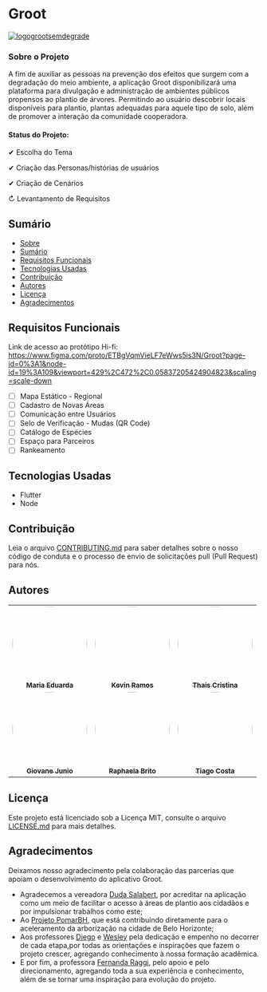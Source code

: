 # Groot

<a href="https://imgbb.com/"><img src="https://i.ibb.co/KqvX56L/logogrootsemdegrade.png" alt="logogrootsemdegrade" border="0"></a>


###  Sobre o Projeto

A fim de auxiliar as pessoas na prevenção dos efeitos que surgem com a degradação do meio ambiente, a aplicação Groot disponibilizará uma plataforma para divulgação e administração de ambientes públicos propensos ao plantio de árvores. Permitindo ao usuário descobrir locais disponíveis para plantio, plantas adequadas para aquele tipo de solo, além de promover a interação da comunidade cooperadora.

#### Status do Projeto: 
✔ Escolha do Tema

✔ Criação das Personas/histórias de usuários

✔ Criação de Cenários

↻ Levantamento de Requisitos 

##  Sumário
- [Sobre](https://github.com/projeto-unabr/Groot-App/blob/main/README.md#sobre-o-projeto "Sobre")
- [Sumário](https://github.com/projeto-unabr/Groot-App/blob/main/README.md#sum%C3%A1rio "Sumário")
- [Requisitos Funcionais](https://github.com/projeto-unabr/Groot-App/blob/main/README.md#requisitos-funcionais "Requisitos Funcionais")
- [Tecnologias Usadas](https://github.com/projeto-unabr/Groot-App/blob/main/README.md#tecnologias-usadas "Tecnologias Usadas")
- [Contribuição](https://github.com/projeto-unabr/Groot-App/blob/main/README.md#contribui%C3%A7%C3%A3o "Contribuição")
- [Autores](https://github.com/projeto-unabr/Groot-App/blob/main/README.md#autores "Autores")
- [Licença](https://github.com/projeto-unabr/Groot-App/blob/main/README.md#licen%C3%A7a "Licença")
- [Agradecimentos](https://github.com/projeto-unabr/Groot-App/blob/main/README.md#agradecimentos "Agradecimentos")

## Requisitos Funcionais

Link de acesso ao protótipo Hi-fi: https://www.figma.com/proto/ETBgVqmVieLF7eWws5is3N/Groot?page-id=0%3A1&node-id=19%3A109&viewport=429%2C472%2C0.05837205424904823&scaling=scale-down 

- [ ] Mapa Estático - Regional
- [ ] Cadastro de Novas Áreas
- [ ] Comunicação entre Usuários
- [ ] Selo de Verificação - Mudas
(QR Code)
- [ ] Catálogo de Espécies
- [ ] Espaço para Parceiros
- [ ] Rankeamento

## Tecnologias Usadas
- Flutter  
- Node

## Contribuição
Leia o arquivo [CONTRIBUTING.md](http://github.com/projeto-unabr/Groot-App/blob/main/CONTRIBUTING.md "CONTRIBUTING.md") para saber detalhes sobre o nosso código de conduta e o processo de envio de solicitações pull (Pull Request) para nós.

## Autores

<table>
    <tr>
      <td align="center"><a href="https://www.linkedin.com/in/maria-eduarda-benício-0112961ab"><img style="border-radius: 50%;" src="https://i.ibb.co/KrsqqYG/Maria-Eduarda-1.png" width="150px;" alt=""/><br /><sub><b>Maria Eduarda</b></sub></a><br /></td>
      <td align="center"><a href="https://www.linkedin.com/in/kevin-ramos-71ba56209"><img style="border-radius: 50%;" src="https://i.ibb.co/MRJG2cW/kevin.png" width="150px;" alt=""/><br /><sub><b>Kevin Ramos</b></sub></a><br /></td>
      <td align="center"><a href="https://"><img style="border-radius: 50%;" src="https://i.ibb.co/KjQfRdS/Thais-2.png" width="150px;" alt=""/><br /><sub><b>Thais Cristina</b></sub></a><br /></td>
    </tr>
    <tr>
      <td align="center"><a href="https://www.linkedin.com/in/giovane-junio-767bb3170"><img style="border-radius: 50%;" src="https://i.ibb.co/MCKWWBn/Giovane-1.png" width="150px;" alt=""/><br /><sub><b>Giovane Junio</b></sub></a><br /></td>
      <td align="center"><a href="https://www.linkedin.com/in/raibrito"><img style="border-radius: 50%;" src="https://i.ibb.co/2S5TJy9/Rai-1.png" width="150px;" alt=""/><br /><sub><b>Raphaela Brito</b></sub></a><br /></td>
      <td align="center"><a href="https://www.linkedin.com/in/tiago-costa-80a34097"><img style="border-radius: 50%;" src="https://i.ibb.co/qpZDqjH/Thiago-1.png" width="150px;" alt=""/><br /><sub><b>Tiago Costa</b></sub></a><br/></td>
    </tr>
  </table>
  

## Licença
Este projeto está licenciado sob a Licença MIT, consulte o arquivo [LICENSE.md](https://github.com/projeto-unabr/Groot-App/blob/main/LICENSE "LICENSE.md") para mais detalhes.

## Agradecimentos
Deixamos nosso agradecimento pela colaboração das parcerias que apoiam o desenvolvimento do aplicativo Groot.

- Agradecemos a vereadora [Duda Salabert](http://dudasalabert.com.br/ "Duda Salabert"), por acreditar na aplicação como um meio de facilitar o acesso à áreas de plantio aos cidadãos e por impulsionar trabalhos como este;
- Ao [Projeto PomarBH](http://www.instagram.com/projetopomarbh/ "Projeto PomarBH"), que está contribuindo diretamente para o aceleramento da arborização na cidade de Belo Horizonte; 
- Aos professores [Diego](http://www.linkedin.com/in/diegoaugustobarros "Diego") e [Wesley](http://www.linkedin.com/in/wesley-maciel-221a823a "Wesley") pela dedicação e empenho no decorrer de cada etapa,por todas as orientações e inspirações que fazem o projeto crescer, agregando conhecimento à nossa formação acadêmica. 
- E por fim, a professora [Fernanda Raggi](https://www.linkedin.com/in/fernanda-raggi-grossi-5552418b "Fernanda Raggi"), pelo apoio e pelo direcionamento, agregando toda a sua experiência e conhecimento, além de se tornar uma inspiração para evolução do projeto.
